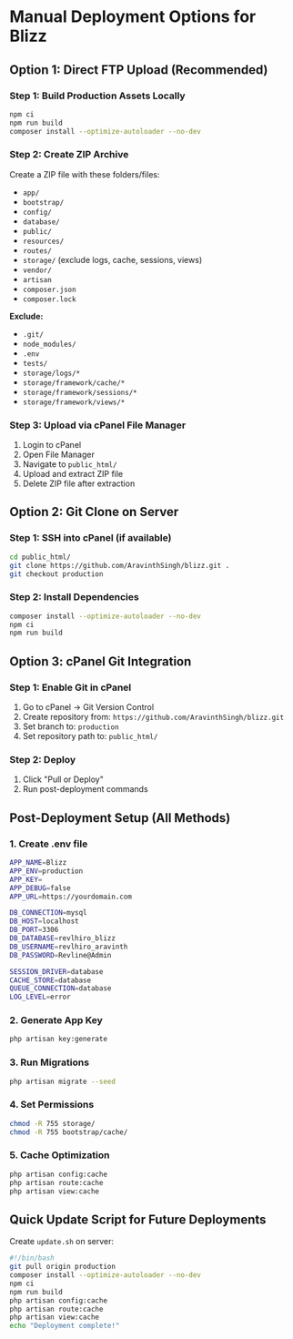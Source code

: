 # Manual Deployment Options for Blizz

## Option 1: Direct FTP Upload (Recommended)

### Step 1: Build Production Assets Locally
```bash
npm ci
npm run build
composer install --optimize-autoloader --no-dev
```

### Step 2: Create ZIP Archive
Create a ZIP file with these folders/files:
- `app/`
- `bootstrap/`
- `config/`
- `database/`
- `public/`
- `resources/`
- `routes/`
- `storage/` (exclude logs, cache, sessions, views)
- `vendor/`
- `artisan`
- `composer.json`
- `composer.lock`

**Exclude:**
- `.git/`
- `node_modules/`
- `.env`
- `tests/`
- `storage/logs/*`
- `storage/framework/cache/*`
- `storage/framework/sessions/*`
- `storage/framework/views/*`

### Step 3: Upload via cPanel File Manager
1. Login to cPanel
2. Open File Manager
3. Navigate to `public_html/`
4. Upload and extract ZIP file
5. Delete ZIP file after extraction

## Option 2: Git Clone on Server

### Step 1: SSH into cPanel (if available)
```bash
cd public_html/
git clone https://github.com/AravinthSingh/blizz.git .
git checkout production
```

### Step 2: Install Dependencies
```bash
composer install --optimize-autoloader --no-dev
npm ci
npm run build
```

## Option 3: cPanel Git Integration

### Step 1: Enable Git in cPanel
1. Go to cPanel → Git Version Control
2. Create repository from: `https://github.com/AravinthSingh/blizz.git`
3. Set branch to: `production`
4. Set repository path to: `public_html/`

### Step 2: Deploy
1. Click "Pull or Deploy"
2. Run post-deployment commands

## Post-Deployment Setup (All Methods)

### 1. Create .env file
```bash
APP_NAME=Blizz
APP_ENV=production
APP_KEY=
APP_DEBUG=false
APP_URL=https://yourdomain.com

DB_CONNECTION=mysql
DB_HOST=localhost
DB_PORT=3306
DB_DATABASE=revlhiro_blizz
DB_USERNAME=revlhiro_aravinth
DB_PASSWORD=Revline@Admin

SESSION_DRIVER=database
CACHE_STORE=database
QUEUE_CONNECTION=database
LOG_LEVEL=error
```

### 2. Generate App Key
```bash
php artisan key:generate
```

### 3. Run Migrations
```bash
php artisan migrate --seed
```

### 4. Set Permissions
```bash
chmod -R 755 storage/
chmod -R 755 bootstrap/cache/
```

### 5. Cache Optimization
```bash
php artisan config:cache
php artisan route:cache
php artisan view:cache
```

## Quick Update Script for Future Deployments

Create `update.sh` on server:
```bash
#!/bin/bash
git pull origin production
composer install --optimize-autoloader --no-dev
npm ci
npm run build
php artisan config:cache
php artisan route:cache
php artisan view:cache
echo "Deployment complete!"
```
